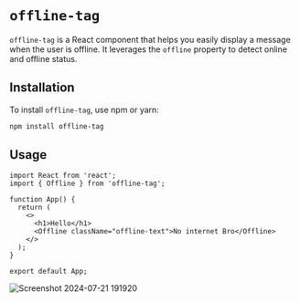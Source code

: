 # `offline-tag`

`offline-tag` is a React component that helps you easily display a message when the user is offline. It leverages the `offline` property to detect online and offline status.

## Installation

To install `offline-tag`, use npm or yarn:

```bash
npm install offline-tag
```

## Usage

```
import React from 'react';
import { Offline } from 'offline-tag';

function App() {
  return (
    <>
      <h1>Hello</h1>
      <Offline className="offline-text">No internet Bro</Offline>
    </>
  );
}

export default App;

```
![Screenshot 2024-07-21 191920](https://github.com/user-attachments/assets/38e6c4fa-b82c-464d-9ca6-84664ba39718)


